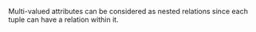 Multi-valued attributes can be considered as nested relations since each tuple can have a relation within it. 